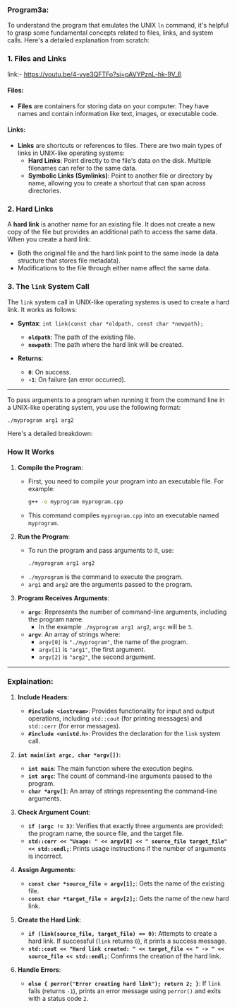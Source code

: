 ### **Program3a**:

To understand the program that emulates the UNIX `ln` command, it's helpful to grasp some fundamental concepts related to files, links, and system calls. Here's a detailed explanation from scratch:

### **1. Files and Links**

link:- <https://youtu.be/4-vye3QFTFo?si=pAVYPznL-hk-9V_6>

#### **Files**:
- **Files** are containers for storing data on your computer. They have names and contain information like text, images, or executable code.

#### **Links**:
- **Links** are shortcuts or references to files. There are two main types of links in UNIX-like operating systems:
  - **Hard Links**: Point directly to the file's data on the disk. Multiple filenames can refer to the same data.
  - **Symbolic Links (Symlinks)**: Point to another file or directory by name, allowing you to create a shortcut that can span across directories.

### **2. Hard Links**

A **hard link** is another name for an existing file. It does not create a new copy of the file but provides an additional path to access the same data. When you create a hard link:
- Both the original file and the hard link point to the same inode (a data structure that stores file metadata).
- Modifications to the file through either name affect the same data.

### **3. The `link` System Call**

The `link` system call in UNIX-like operating systems is used to create a hard link. It works as follows:
- **Syntax**: `int link(const char *oldpath, const char *newpath);`
  - **`oldpath`**: The path of the existing file.
  - **`newpath`**: The path where the hard link will be created.

- **Returns**:
  - **`0`**: On success.
  - **`-1`**: On failure (an error occurred).
 
---

To pass arguments to a program when running it from the command line in a UNIX-like operating system, you use the following format:

```bash
./myprogram arg1 arg2
```

Here's a detailed breakdown:

### **How It Works**

1. **Compile the Program**:
   - First, you need to compile your program into an executable file. For example:
     ```bash
     g++ -o myprogram myprogram.cpp
     ```
   - This command compiles `myprogram.cpp` into an executable named `myprogram`.

2. **Run the Program**:
   - To run the program and pass arguments to it, use:
     ```bash
     ./myprogram arg1 arg2
     ```
   - `./myprogram` is the command to execute the program.
   - `arg1` and `arg2` are the arguments passed to the program.

3. **Program Receives Arguments**:
   - **`argc`**: Represents the number of command-line arguments, including the program name.
     - In the example `./myprogram arg1 arg2`, `argc` will be `3`.
   - **`argv`**: An array of strings where:
     - `argv[0]` is `"./myprogram"`, the name of the program.
     - `argv[1]` is `"arg1"`, the first argument.
     - `argv[2]` is `"arg2"`, the second argument.


---

### **Explaination**:

1. **Include Headers**:
   - **`#include <iostream>`**: Provides functionality for input and output operations, including `std::cout` (for printing messages) and `std::cerr` (for error messages).
   - **`#include <unistd.h>`**: Provides the declaration for the `link` system call.

2. **`int main(int argc, char *argv[])`**:
   - **`int main`**: The main function where the execution begins.
   - **`int argc`**: The count of command-line arguments passed to the program.
   - **`char *argv[]`**: An array of strings representing the command-line arguments.

3. **Check Argument Count**:
   - **`if (argc != 3)`**: Verifies that exactly three arguments are provided: the program name, the source file, and the target file.
   - **`std::cerr << "Usage: " << argv[0] << " source_file target_file" << std::endl;`**: Prints usage instructions if the number of arguments is incorrect.

4. **Assign Arguments**:
   - **`const char *source_file = argv[1];`**: Gets the name of the existing file.
   - **`const char *target_file = argv[2];`**: Gets the name of the new hard link.

5. **Create the Hard Link**:
   - **`if (link(source_file, target_file) == 0)`**: Attempts to create a hard link. If successful (`link` returns `0`), it prints a success message.
   - **`std::cout << "Hard link created: " << target_file << " -> " << source_file << std::endl;`**: Confirms the creation of the hard link.

6. **Handle Errors**:
   - **`else { perror("Error creating hard link"); return 2; }`**: If `link` fails (returns `-1`), prints an error message using `perror()` and exits with a status code `2`.
